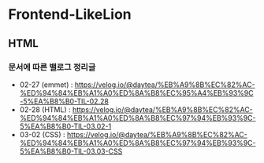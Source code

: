 # Frontend-LikeLion

## HTML

### 문서에 따른 밸로그 정리글
* 02-27 (emmet) : https://velog.io/@daytea/%EB%A9%8B%EC%82%AC-%ED%94%84%EB%A1%A0%ED%8A%B8%EC%95%A4%EB%93%9C-5%EA%B8%B0-TIL-02.28
* 02-28 (HTML) : https://velog.io/@daytea/%EB%A9%8B%EC%82%AC-%ED%94%84%EB%A1%A0%ED%8A%B8%EC%97%94%EB%93%9C-5%EA%B8%B0-TIL-03.02-1
* 03-02 (CSS) : https://velog.io/@daytea/%EB%A9%8B%EC%82%AC-%ED%94%84%EB%A1%A0%ED%8A%B8%EC%97%94%EB%93%9C-5%EA%B8%B0-TIL-03.03-CSS